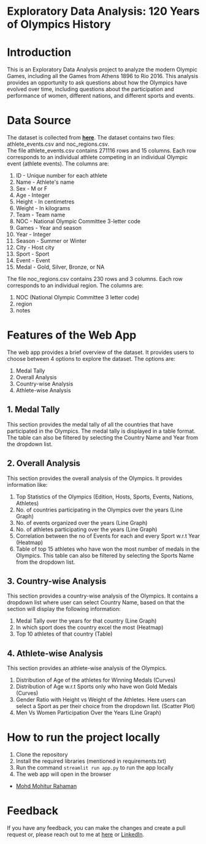 # Exploratory Data Analysis: 120 Years of Olympics History 
# Introduction
This is an Exploratory Data Analysis project to analyze the modern Olympic Games, including all the Games from Athens 1896 to Rio 2016. This analysis provides an opportunity to ask questions about how the Olympics have evolved over time, including questions about the participation and performance of women, different nations, and different sports and events.

# Data Source
The dataset is collected from <a href="https://www.kaggle.com/datasets/heesoo37/120-years-of-olympic-history-athletes-and-results" target="_blank"><strong>here</strong></a>. The dataset contains two files: athlete_events.csv and noc_regions.csv. <br>
The file athlete_events.csv contains 271116 rows and 15 columns. Each row corresponds to an individual athlete competing in an individual Olympic event (athlete events). The columns are:

1. ID - Unique number for each athlete
2. Name - Athlete's name
3. Sex - M or F
4. Age - Integer
5. Height - In centimetres
6. Weight - In kilograms
7. Team - Team name
8. NOC - National Olympic Committee 3-letter code
9. Games - Year and season
10. Year - Integer
11. Season - Summer or Winter
12. City - Host city
13. Sport - Sport
14. Event - Event
15. Medal - Gold, Silver, Bronze, or NA

The file noc_regions.csv contains 230 rows and 3 columns. Each row corresponds to an individual region. The columns are:

1. NOC (National Olympic Committee 3 letter code)
2. region
3. notes

# Features of the Web App
The web app provides a brief overview of the dataset. It provides users to choose between 4 options to explore the dataset. The options are:

1. Medal Tally
2. Overall Analysis
3. Country-wise Analysis
4. Athlete-wise Analysis

## 1. Medal Tally
This section provides the medal tally of all the countries that have participated in the Olympics. The medal tally is displayed in a table format. The table can also be filtered by selecting the Country Name and Year from the dropdown list.

## 2. Overall Analysis
This section provides the overall analysis of the Olympics. It provides information like:
1. Top Statistics of the Olympics (Edition, Hosts, Sports, Events, Nations, Athletes)
2. No. of countries participating in the Olympics over the years (Line Graph)
3. No. of events organized over the years (Line Graph)
4. No. of athletes participating over the years (Line Graph)
5. Correlation between the no of Events for each and every Sport w.r.t Year (Heatmap)
6. Table of top 15 athletes who have won the most number of medals in the Olympics. This table can also be filtered by selecting the Sports Name from the dropdown list.

## 3. Country-wise Analysis
This section provides a country-wise analysis of the Olympics. It contains a dropdown list where user can select Country Name, based on that the section will display the following information:
1. Medal Tally over the years for that country (Line Graph)
2. In which sport does the country excel the most (Heatmap)
3. Top 10 athletes of that country (Table)

## 4. Athlete-wise Analysis
This section provides an athlete-wise analysis of the Olympics.
1. Distribution of Age of the athletes for Winning Medals (Curves)
2. Distribution of Age w.r.t Sports only who have won Gold Medals (Curves)
3. Gender Ratio with Height vs Weight of the Athletes. Here users can select a Sport as per their choice from the dropdown list. (Scatter Plot) 
4. Men Vs Women Participation Over the Years (Line Graph)

# How to run the project locally
1. Clone the repository
2. Install the required libraries (mentioned in requirements.txt)
3. Run the command `streamlit run app.py` to run the app locally
4. The web app will open in the browser


- [Mohd Mohitur Rahaman](https://linktr.ee/mohitur)

# Feedback
If you have any feedback, you can make the changes and create a pull request or, please reach out to me at [here](mailto:mohitur669@gmail.com) or [LinkedIn](https://www.linkedin.com/in/mohitur02).
